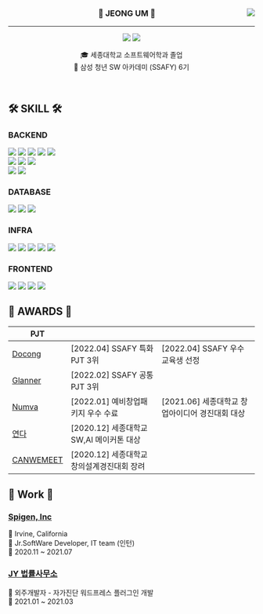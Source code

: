 <div align="center">
  
  <img align="right" src="http://mazassumnida.wtf/api/v2/generate_badge?boj=wjddmadl97"/>
  
  ### 👋 JEONG UM 👋 
  
  ---
 
  <img src="https://img.shields.io/badge/-TechBlog-FF5722?style=flat-square&logo=Blogger&logoColor=white&link=https://doteloper.tistory.com/"/> <img src="https://img.shields.io/badge/-Portfolio-000000?style=flat-square&logo=Notion&logoColor=white"/>
  
  🎓 세종대학교 소프트웨어학과 졸업  
  🔎 삼성 청년 SW 아카데미 (SSAFY) 6기  
 

  <br>
 
</div>

## 🛠 SKILL 🛠
### BACKEND
<img src="https://img.shields.io/badge/-JAVA-007396?style=flat-square&logo=java&logoColor=white"> <img src="https://img.shields.io/badge/-Spring Boot-6DB33F?style=flat-square&logo=SpringBoot&logoColor=white"/> <img src="https://img.shields.io/badge/Spring Security-6DB33F?style=flat-square&logo=Spring Security&logoColor=white"/> <img src="https://img.shields.io/badge/-Swagger-85EA2D?style=flat-square&logo=Swagger&logoColor=black"/> <img src="https://img.shields.io/badge/-Gradle-02303A?style=flat-square&logo=Gradle"/>
<br>
<img src="https://img.shields.io/badge/Python-3776AB?style=flat-square&logo=Python&logoColor=white"/> <img src="https://img.shields.io/badge/-Flask-000000?style=flat-square&logo=Flask"/> <img src="https://img.shields.io/badge/TensorFlow-FF6F00?style=flat-square&logo=TensorFlow&logoColor=white"/>
<br>
<img src="https://img.shields.io/badge/PHP-777BB4?style=flat-square&logo=PHP&logoColor=white"/> <img src="https://img.shields.io/badge/Laravel-FF2D20?style=flat-square&logo=Laravel&logoColor=white"/>

### DATABASE
<img src="https://img.shields.io/badge/MySQL-4479A1?style=flat-square&logo=MySQL&logoColor=white"/> <img src="https://img.shields.io/badge/MariaDB-003545?style=flat-square&logo=MariaDB&logoColor=white"/> <img src="https://img.shields.io/badge/Firebase-FFCA28?style=flat-square&logo=Firebase&logoColor=white"/>

### INFRA
<img src="https://img.shields.io/badge/Amazon AWS-232F3E?style=flat-square&logo=Amazon AWS&logoColor=white"/> <img src="https://img.shields.io/badge/Ubuntu-E95420?style=flat-square&logo=Ubuntu&logoColor=white"/> <img src="https://img.shields.io/badge/Docker-2496ED?style=flat-square&logo=Docker&logoColor=white"/> <img src="https://img.shields.io/badge/NGINX-009639?style=flat-square&logo=NGINX&logoColor=white"/> <img src="https://img.shields.io/badge/Jenkins-D24939?style=flat-square&logo=Jenkins&logoColor=white"/>

### FRONTEND
<img src="https://img.shields.io/badge/HTML5-E34F26?style=flat-square&logo=HTML5&logoColor=white"/> <img src="https://img.shields.io/badge/CSS3-1572B6?style=flat-square&logo=CSS3&logoColor=white"/> <img src="https://img.shields.io/badge/JavaScript-F7DF1E?style=flat-square&logo=JavaScript&logoColor=black"/> <img src="https://img.shields.io/badge/jQuery-0769AD?style=flat-square&logo=jQuery&logoColor=white"/>

## 🥇 AWARDS 🥇
| PJT  |  |  |
| --- | --- | --- |
| [Docong](https://github.com/jeongum/docong) | [2022.04] SSAFY 특화 PJT 3위  | [2022.04] SSAFY 우수 교육생 선정 |  |
| [Glanner](https://github.com/jeongum/glanner) | [2022.02] SSAFY 공통 PJT 3위 |  |  |
| [Numva](https://github.com/jeongum/numva) | [2022.01] 예비창업패키지 우수 수료 | [2021.06] 세종대학교 창업아이디어 경진대회 대상 |
| [연다](https://github.com/jeongum/yeonda) | [2020.12] 세종대학교 SW,AI 메이커톤 대상 |  |  |
| [CANWEMEET](https://github.com/jeongum/canwemeet_v2) | [2020.12] 세종대학교 창의설계경진대회 장려 |  |  |

## 👔 Work 👔
### [Spigen, Inc](https://www.spigen.com/)
📍 Irvine, California  
🔖 Jr.SoftWare Developer, IT team (인턴)  
📆 2020.11 ~ 2021.07  
### [JY 법률사무소](https://jy-law.kr/test/)
🔖 외주개발자 - 자가진단 워드프레스 플러그인 개발  
📆 2021.01 ~ 2021.03   
